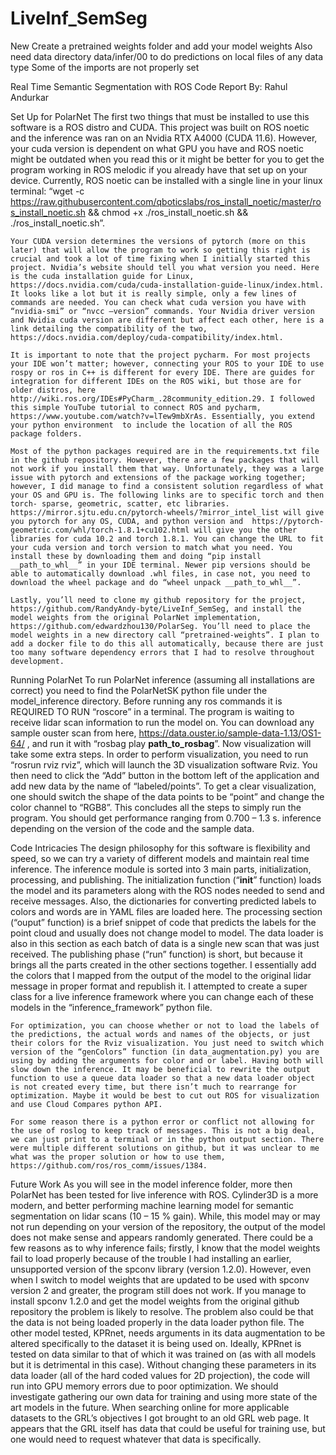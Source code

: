 # LiveInf_SemSeg
New
Create a pretrained weights folder and add your model weights
Also need data directory data/infer/00 to do predictions on local files of any data type
Some of the imports are not properly set


Real Time Semantic Segmentation with ROS Code Report
By: Rahul Andurkar

Set Up for PolarNet
	The first two things that must be installed to use this software is a ROS distro and CUDA. This project was built on ROS noetic and the inference was ran on an Nvidia RTX A4000 (CUDA 11.6). However, your cuda version is dependent on what GPU you have and ROS noetic might be outdated when you read this or it might be better for you to get the program working in ROS melodic if you already have that set up on your device. Currently, ROS noetic can be installed with a single line in your linux terminal: “wget -c https://raw.githubusercontent.com/qboticslabs/ros_install_noetic/master/ros_install_noetic.sh && chmod +x ./ros_install_noetic.sh && ./ros_install_noetic.sh”.

	Your CUDA version determines the versions of pytorch (more on this later) that will allow the program to work so getting this right is crucial and took a lot of time fixing when I initially started this project. Nvidia’s website should tell you what version you need. Here is the cuda installation guide for Linux, https://docs.nvidia.com/cuda/cuda-installation-guide-linux/index.html. It looks like a lot but it is really simple, only a few lines of commands are needed. You can check what cuda version you have with “nvidia-smi” or “nvcc –version” commands. Your Nvidia driver version and Nvidia cuda version are different but affect each other, here is a link detailing the compatibility of the two, https://docs.nvidia.com/deploy/cuda-compatibility/index.html.

	It is important to note that the project pycharm. For most projects your IDE won’t matter; however, connecting your ROS to your IDE to use rospy or ros in C++ is different for every IDE. There are guides for integration for different IDEs on the ROS wiki, but those are for older distros, here http://wiki.ros.org/IDEs#PyCharm_.28community_edition.29. I followed this simple YouTube tutorial to connect ROS and pycharm, https://www.youtube.com/watch?v=lTew9mbXrAs. Essentially, you extend your python environment  to include the location of all the ROS package folders.

	Most of the python packages required are in the requirements.txt file in the github repository. However, there are a few packages that will not work if you install them that way. Unfortunately, they was a large issue with pytorch and extensions of the package working together; however, I did manage to find a consistent solution regardless of what your OS and GPU is. The following links are to specific torch and then torch- sparse, geometric, scatter, etc libraries. https://mirror.sjtu.edu.cn/pytorch-wheels/?mirror_intel_list will give you pytorch for any OS, CUDA, and python version and  https://pytorch-geometric.com/whl/torch-1.8.1+cu102.html will give you the other libraries for cuda 10.2 and torch 1.8.1. You can change the URL to fit your cuda version and torch version to match what you need. You install these by downloading them and doing “pip install __path_to_whl__” in your IDE terminal. Newer pip versions should be able to automatically download .whl files, in case not, you need to download the wheel package and do “wheel unpack __path_to_whl__”.

	Lastly, you’ll need to clone my github repository for the project, https://github.com/RandyAndy-byte/LiveInf_SemSeg, and install the model weights from the original PolarNet implementation, https://github.com/edwardzhou130/PolarSeg. You’ll need to place the model weights in a new directory call “pretrained-weights”. I plan to add a docker file to do this all automatically, because there are just too many software dependency errors that I had to resolve throughout development.


Running PolarNet
	To run PolarNet inference (assuming all installations are correct) you need to find the PolarNetSK python file under the model_inference directory. Before running any ros commands it is REQUIRED TO RUN “roscore” in a terminal. The program is waiting to receive lidar scan information to run the model on. You can download any sample ouster scan from here, https://data.ouster.io/sample-data-1.13/OS1-64/ , and run it with “rosbag play __path_to_rosbag__”. Now visualization will take some extra steps. In order to perform visualization, you need to run “rosrun rviz rviz”, which will launch the 3D visualization software Rviz. You then need to click the “Add” button in the bottom left of the application and add new data by the name of “labeled/points”. To get a clear visualization, one should switch the shape of the data points to be “point” and change the color channel to “RGB8”. This concludes all the steps to simply run the program. You should get performance ranging from 0.700 – 1.3 s. inference depending on the version of the code and the sample data.

Code Intricacies
	The design philosophy for this software is flexibility and speed, so we can try a variety of different models and maintain real time inference. The inference module is sorted into 3 main parts, initialization, processing, and publishing. The initialization function (“__init__” function) loads the model and its parameters along with the ROS nodes needed to send and receive messages. Also, the dictionaries for converting predicted labels to colors and words are in YAML files are loaded here. The processing section (“ouput” function) is a brief snippet of code that predicts the labels for the point cloud and usually does not change model to model. The data loader is also in this section as each batch of data is a single new scan that was just received. The publishing phase (“run” function) is short, but because it brings all the parts created in the other sections together. I essentially add the colors that I mapped from the output of the model to the original lidar message in proper format and republish it. I attempted to create a super class for a live inference framework where you can change each of these models in the “inference_framework” python file.

	For optimization, you can choose whether or not to load the labels of the predictions, the actual words and names of the objects, or just their colors for the Rviz visualization. You just need to switch which version of the “genColors” function (in data_augmentation.py) you are using by adding the arguments for color and or label. Having both will slow down the inference. It may be beneficial to rewrite the output function to use a queue data loader so that a new data loader object is not created every time, but there isn’t much to rearrange for optimization. Maybe it would be best to cut out ROS for visualization and use Cloud Compares python API.

	For some reason there is a python error or conflict not allowing for the use of roslog to keep track of messages. This is not a big deal, we can just print to a terminal or in the python output section. There were multiple different solutions on github, but it was unclear to me what was the proper solution or how to use them, https://github.com/ros/ros_comm/issues/1384.

Future Work
	As you will see in the model inference folder, more then PolarNet has been tested for live inference with ROS. Cylinder3D is a more modern, and better performing machine learning model for semantic segmentation on lidar scans (10 – 15 % gain). While, this model may or may not run depending on your version of the repository, the output of the model does not make sense and appears randomly generated. There could be a few reasons as to why inference fails; firstly, I know that the model weights fail to load properly because of the trouble I had installing an earlier, unsupported version of the spconv library (version 1.2.0). However, even when I switch to model weights that are updated to be used with spconv version 2 and greater, the program still does not work. If you manage to install spconv 1.2.0 and get the model weights from the original github repository the problem is likely to resolve. The problem also could be that the data is not being loaded properly in the data loader python file. The other model tested, KPRnet, needs arguments in its data augmentation to be altered specifically to the dataset it is being used on. Ideally, KPRnet is tested on data similar to that of which it was trained on (as with all models but it is detrimental in this case). Without changing these parameters in its data loader (all of the hard coded values for 2D projection), the code will run into GPU memory errors due to poor optimization. We should investigate gathering our own data for training and using more state of the art models in the future. When searching online for more applicable datasets to the GRL’s objectives I got brought to an old GRL web page. It appears that the  GRL itself has data that could be useful for training use, but one would need to request whatever that data is specifically.





